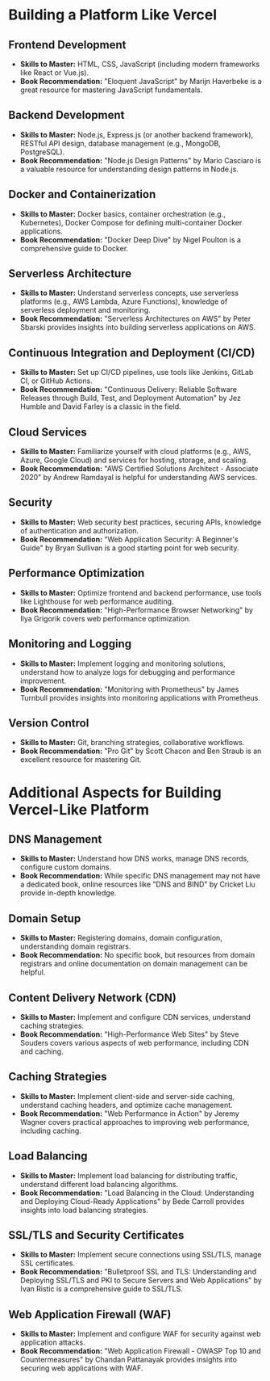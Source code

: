 # Building a Platform Like Vercel

## Frontend Development
- **Skills to Master:** HTML, CSS, JavaScript (including modern frameworks like React or Vue.js).
- **Book Recommendation:** "Eloquent JavaScript" by Marijn Haverbeke is a great resource for mastering JavaScript fundamentals.

## Backend Development
- **Skills to Master:** Node.js, Express.js (or another backend framework), RESTful API design, database management (e.g., MongoDB, PostgreSQL).
- **Book Recommendation:** "Node.js Design Patterns" by Mario Casciaro is a valuable resource for understanding design patterns in Node.js.

## Docker and Containerization
- **Skills to Master:** Docker basics, container orchestration (e.g., Kubernetes), Docker Compose for defining multi-container Docker applications.
- **Book Recommendation:** "Docker Deep Dive" by Nigel Poulton is a comprehensive guide to Docker.

## Serverless Architecture
- **Skills to Master:** Understand serverless concepts, use serverless platforms (e.g., AWS Lambda, Azure Functions), knowledge of serverless deployment and monitoring.
- **Book Recommendation:** "Serverless Architectures on AWS" by Peter Sbarski provides insights into building serverless applications on AWS.

## Continuous Integration and Deployment (CI/CD)
- **Skills to Master:** Set up CI/CD pipelines, use tools like Jenkins, GitLab CI, or GitHub Actions.
- **Book Recommendation:** "Continuous Delivery: Reliable Software Releases through Build, Test, and Deployment Automation" by Jez Humble and David Farley is a classic in the field.

## Cloud Services
- **Skills to Master:** Familiarize yourself with cloud platforms (e.g., AWS, Azure, Google Cloud) and services for hosting, storage, and scaling.
- **Book Recommendation:** "AWS Certified Solutions Architect - Associate 2020" by Andrew Ramdayal is helpful for understanding AWS services.

## Security
- **Skills to Master:** Web security best practices, securing APIs, knowledge of authentication and authorization.
- **Book Recommendation:** "Web Application Security: A Beginner's Guide" by Bryan Sullivan is a good starting point for web security.

## Performance Optimization
- **Skills to Master:** Optimize frontend and backend performance, use tools like Lighthouse for web performance auditing.
- **Book Recommendation:** "High-Performance Browser Networking" by Ilya Grigorik covers web performance optimization.

## Monitoring and Logging
- **Skills to Master:** Implement logging and monitoring solutions, understand how to analyze logs for debugging and performance improvement.
- **Book Recommendation:** "Monitoring with Prometheus" by James Turnbull provides insights into monitoring applications with Prometheus.

## Version Control
- **Skills to Master:** Git, branching strategies, collaborative workflows.
- **Book Recommendation:** "Pro Git" by Scott Chacon and Ben Straub is an excellent resource for mastering Git.

# Additional Aspects for Building Vercel-Like Platform

## DNS Management
- **Skills to Master:** Understand how DNS works, manage DNS records, configure custom domains.
- **Book Recommendation:** While specific DNS management may not have a dedicated book, online resources like "DNS and BIND" by Cricket Liu provide in-depth knowledge.

## Domain Setup
- **Skills to Master:** Registering domains, domain configuration, understanding domain registrars.
- **Book Recommendation:** No specific book, but resources from domain registrars and online documentation on domain management can be helpful.

## Content Delivery Network (CDN)
- **Skills to Master:** Implement and configure CDN services, understand caching strategies.
- **Book Recommendation:** "High-Performance Web Sites" by Steve Souders covers various aspects of web performance, including CDN and caching.

## Caching Strategies
- **Skills to Master:** Implement client-side and server-side caching, understand caching headers, and optimize cache management.
- **Book Recommendation:** "Web Performance in Action" by Jeremy Wagner covers practical approaches to improving web performance, including caching.

## Load Balancing
- **Skills to Master:** Implement load balancing for distributing traffic, understand different load balancing algorithms.
- **Book Recommendation:** "Load Balancing in the Cloud: Understanding and Deploying Cloud-Ready Applications" by Bede Carroll provides insights into load balancing strategies.

## SSL/TLS and Security Certificates
- **Skills to Master:** Implement secure connections using SSL/TLS, manage SSL certificates.
- **Book Recommendation:** "Bulletproof SSL and TLS: Understanding and Deploying SSL/TLS and PKI to Secure Servers and Web Applications" by Ivan Ristic is a comprehensive guide to SSL/TLS.

## Web Application Firewall (WAF)
- **Skills to Master:** Implement and configure WAF for security against web application attacks.
- **Book Recommendation:** "Web Application Firewall - OWASP Top 10 and Countermeasures" by Chandan Pattanayak provides insights into securing web applications with WAF.


